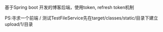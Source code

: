 基于Spring boot 开发的博客后端，使用token, refresh token机制

PS:寻求一个前端
/
测试TestFileService先在target/classes/static/目录下建立upload/1/目录